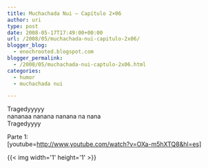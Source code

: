 ```yaml
---
title: Muchachada Nui – Capítulo 2×06
author: uri
type: post
date: 2008-05-17T17:49:00+00:00
url: /2008/05/muchachada-nui-capitulo-2x06/
blogger_blog:
  - enochrooted.blogspot.com
blogger_permalink:
  - /2008/05/muchachada-nui-captulo-2x06.html
categories:
  - humor
  - muchachada nui

---
```

Tragedyyyyy  
nananaa nanana nanana na nana  
Tragedyyyy

Parte 1:  
[youtube=http://www.youtube.com/watch?v=OXa-m5hXTQ8&hl=es] 

<div class="blogger-post-footer">
  {{< img width='1' height='1' >}}
</div>